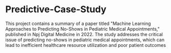 # Predictive-Case-Study
This project contains a summary of a paper titled "Machine Learning Approaches to Predicting No-Shows in Pediatric Medical Appointments," published in Npj Digital Medicine in 2022. The study addresses the critical issue of predicting no-shows in pediatric medical appointments, which can lead to inefficient healthcare resource utilization and poor patient outcomes
